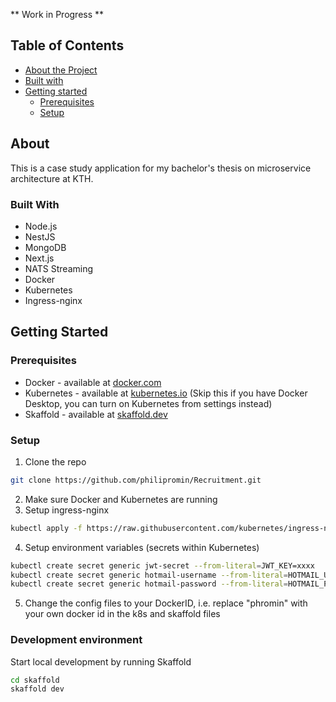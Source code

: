 ** Work in Progress **

## Table of Contents 
* [About the Project](#about)
 * [Built with](#built-with)
* [Getting started](#getting-started)
  * [Prerequisites](#prerequisites)
  * [Setup](#setup)

## About

This is a case study application for my bachelor's thesis on microservice architecture at KTH.

### Built With
* Node.js
* NestJS
* MongoDB
* Next.js
* NATS Streaming
* Docker 
* Kubernetes
* Ingress-nginx

## Getting Started

### Prerequisites
* Docker - available at [docker.com](https://www.docker.com/)
* Kubernetes - available at [kubernetes.io](https://kubernetes.io/) (Skip this if you have Docker Desktop, you can turn on Kubernetes from settings instead)
* Skaffold - available at [skaffold.dev](https://skaffold.dev/)

### Setup
1. Clone the repo
```sh
git clone https://github.com/philipromin/Recruitment.git
```
2. Make sure Docker and Kubernetes are running
3. Setup ingress-nginx
```sh
kubectl apply -f https://raw.githubusercontent.com/kubernetes/ingress-nginx/controller-v0.40.1/deploy/static/provider/cloud/deploy.yaml
```
4. Setup environment variables (secrets within Kubernetes)
```sh
kubectl create secret generic jwt-secret --from-literal=JWT_KEY=xxxx
kubectl create secret generic hotmail-username --from-literal=HOTMAIL_USERNAME=xxxx
kubectl create secret generic hotmail-password --from-literal=HOTMAIL_PASS=xxxx
```
5. Change the config files to your DockerID, i.e. replace "phromin" with your own docker id in the k8s and skaffold files

### Development environment
Start local development by running Skaffold
```sh
cd skaffold
skaffold dev
```
